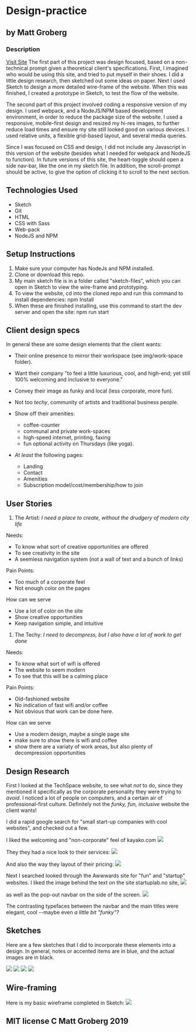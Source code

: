 # Design-practice
## by Matt Groberg

### Description
<a href="https://github.com/grobergm/web-design-process">Visit Site</a>
The first part of this project was design focused, based on a non-technical prompt given a theoretical client's specifications.
First, I imagined who would be using this site, and tried to put myself in their shoes. I did a little design research, then sketched out some ideas on paper. Next I used Sketch to design a more detailed wire-frame of the website. When this was finished, I created a prototype in Sketch, to test the flow of the website.

The second part of this project involved coding a responsive version of my design. I used webpack, and a NodeJS/NPM based development environment, in order to reduce the package size of the website. I used a responsive, mobile-first design and resized my hi-res images, to further reduce load times and ensure my site still looked good on various devices. I used relative units, a flexible grid-based layout, and several media queries.

Since I was focused on CSS and design, I did not include any Javascript in this version of the website (besides what I needed for webpack and NodeJS to function). In future versions of this site, the heart-toggle should open a side nav-bar, like the one in my sketch file. In addition, the scroll-prompt should be active, to give the option of clicking it to scroll to the next section.

## Technologies Used
* Sketch
* Git
* HTML
* CSS with Sass
* Web-pack
* NodeJS and NPM

## Setup Instructions
1.  Make sure your computer has NodeJs and NPM installed.
2.  Clone or download this repo.
3.  My main sketch file is in a folder called "sketch-files", which you can open in Sketch to view the wire-frame and prototyping.
4.  To view the website, cd into the cloned repo and run this command to install dependencies: npm Install
5.  When these are finished installing, use this command to start the dev server and open the site: npm run start

## Client design specs

In general these are some design elements that the client wants:

* Their online presence to mirror their workspace (see img/work-space folder).

* Want their company "to feel a little luxurious, cool, and high-end; yet still 100% welcoming and inclusive to everyone."

* Convey their image as funky and local (less corporate, more fun).

* Not too _techy_, community of artists and traditional business people.

* Show off their amenities:
  * coffee-counter
  * communal and private work-spaces
  * high-speed internet, printing, faxing
  * fun optional activity on Thursdays (like yoga).

* _At least_ the following pages:
  * Landing
  * Contact
  * Amenities
  * Subscription model/cost/membership/how to join
## User Stories

1. The Artist:
  _I need a place to create, without the drudgery of modern city life_

Needs:
* To know what sort of creative opportunities are offered
* To see creativity in the site
* A seemless navigation system (not a wall of text and a bunch of links)

Pain Points:
* Too much of a corporate feel
* Not enough color on the pages

How can we serve
* Use a lot of color on the site
* Show creative opportunities
* Keep navigation simple, and intuitive

1. The Techy:
  _I need to decompress, but I also have a lot of work to get done_

Needs:
* To know what sort of wifi is offered
* The website to seem modern
* To see that this will be a calming place

Pain Points:
* Old-fashioned website
* No indication of fast wifi and/or coffee
* Not obvious that work can be done here.

How can we serve
* Use a modern design, maybe a single page site
* make sure to show there is wifi and coffee
* show there are a variaty of work areas, but also plenty of decompression opportunities

## Design Research

First I looked at the TechSpace website, to see what _not_ to do, since they mentioned it specifically as the corporate personality they were trying to _avoid_. I noticed a lot of people on computers, and a certain air of professional-first culture. Definitely not the _funky, fun, inclusive_ website the client wants!

I did a rapid google search for "small start-up companies with cool websites", and checked out a few.

I liked the welcoming and "non-corporate" feel of kayako.com
<img src="img/research/welcoming.png"/>

They they had a nice look to their services:
<img src="img/research/amenities.png"/>

And also the way they layout of their pricing:
<img src="img/research/pricing.png"/>

Next I searched looked through the Awwwards site for "fun" and "startup" websites. I liked the image behind the text on the site startuplab.no site,
<img src="img/research/cool-text.png"/>

as well as the pop-out navbar on the side of the screen.
<img src="img/research/side-nav.png"/>

The contrasting typefaces between the navbar and the main titles were elegant, cool --maybe even _a little bit "funky"?_

## Sketches

Here are a few sketches that I did to incorporate these elements into a design. In general, notes or accented items are in blue, and the actual images are in black.

<img src="img/sketches/landing.jpg"/>
<img src="img/sketches/changing-background.jpg"/>
<img src="img/sketches/content-image-alternating.jpg"/>
<img src="img/sketches/contact-end.jpg"/>

## Wire-framing

Here is my basic wireframe completed in Sketch:
<img src="img/wire-frame.png"/>



## MIT license C Matt Groberg 2019
